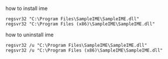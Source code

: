 how to install ime

```
regsvr32 "C:\Program Files\SampleIME\SampleIME.dll"
regsvr32 "C:\Program Files (x86)\SampleIME\SampleIME.dll"
```

how to uninstall ime

```shell
regsvr32 /u "C:\Program Files\SampleIME\SampleIME.dll"
regsvr32 /u "C:\Program Files (x86)\SampleIME\SampleIME.dll"
```
